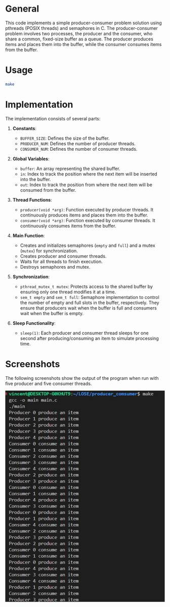 # General
This code implements a simple producer-consumer problem solution using pthreads (POSIX threads) and semaphores in C. The producer-consumer problem involves two processes, the producer and the consumer, who share a common, fixed-size buffer as a queue. The producer produces items and places them into the buffer, while the consumer consumes items from the buffer.

# Usage
```bash
make
```

# Implementation
The implementation consists of several parts:

1. **Constants**: 
   - `BUFFER_SIZE`: Defines the size of the buffer.
   - `PRODUCER_NUM`: Defines the number of producer threads.
   - `CONSUMER_NUM`: Defines the number of consumer threads.

2. **Global Variables**:
   - `buffer`: An array representing the shared buffer.
   - `in`: Index to track the position where the next item will be inserted into the buffer.
   - `out`: Index to track the position from where the next item will be consumed from the buffer.

3. **Thread Functions**:
   - `producer(void *arg)`: Function executed by producer threads. It continuously produces items and places them into the buffer.
   - `consumer(void *arg)`: Function executed by consumer threads. It continuously consumes items from the buffer.

4. **Main Function**:
   - Creates and initializes semaphores (`empty` and `full`) and a mutex (`mutex`) for synchronization.
   - Creates producer and consumer threads.
   - Waits for all threads to finish execution.
   - Destroys semaphores and mutex.

5. **Synchronization**:
   - `pthread_mutex_t mutex`: Protects access to the shared buffer by ensuring only one thread modifies it at a time.
   - `sem_t empty` and `sem_t full`: Semaphore implementation to control the number of empty and full slots in the buffer, respectively. They ensure that producers wait when the buffer is full and consumers wait when the buffer is empty.

6. **Sleep Functionality**:
   - `sleep(1)`: Each producer and consumer thread sleeps for one second after producing/consuming an item to simulate processing time.

# Screenshots
The following screenshots show the output of the program when run with five producer and five consumer threads.

![alt text](image.png)